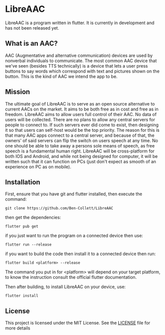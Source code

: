 # LibreAAC

LibreAAC is a program written in flutter. It is currently in development and has not been released yet.
## What is an AAC?
AAC (Augmentative and alternative communication) devices are used by nonverbal individuals to communicate. The most common AAC device that we've seen (besides TTS technically) is a device that lets a user press buttons to say words which correspond with text and pictures shown on the button. This is the kind of AAC we intend the app to be.

## Mission
The ultimate goal of LibreAAC is to serve as an open source alternative to current AACs on the market. It aims to be both free as in cost and free as in freedom. LibreAAC aims to allow users full control of their AAC. No data of users will be collected. There are no plans to allow any central servers for people to connect to. If such servers ever did come to exist, then designing it so that users can self-host would be the top priority. The reason for this is that many AAC apps connect to a central server, and because of that, the owners' of said servers can flip the switch on users speech at any time. No one should be able to take away a persons sole means of speech, as free speech is a fundamental human right. LibreAAC will be cross-platform for both IOS and Android, and while not being designed for computer, it will be written such that it can function on PCs (just don't expect as smooth of an experience on PC as on mobile). 
## Installation
First, ensure that you have git and flutter installed, then execute the command:
```
git clone https://github.com/Ben-Collett/LibreAAC
```
then get the dependencies: 
```
flutter pub get
```
if you just want to run the program on a connected device then use:
```
flutter run --release
```
if you want to build the code then install it to a connected device then run:
```
flutter build <platform> --release
```
The command you put in for \<platform\> will depend on your target platform, to know the instruction consult the official flutter documentation.


Then after building, to install LibreAAC on your device, use:
```
flutter install
```

## License
This project is licensed under the MIT License. See the [LICENSE](LICENSE) file for more details
